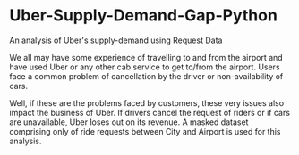# Uber-Supply-Demand-Gap-Python
An analysis of Uber's supply-demand using Request Data

We all may have some experience of travelling to and from the airport and have used Uber or any other cab service to get to/from the airport. Users face a common problem of cancellation by the driver or non-availability of cars.

Well, if these are the problems faced by customers, these very issues also impact the business of Uber. If drivers cancel the request of riders or if cars are unavailable, Uber loses out on its revenue. A masked dataset comprising only of ride requests between City and Airport is used for this analysis.

